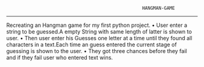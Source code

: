                                                       HANGMAN-GAME
*********************************************************************************************************************************
Recreating an Hangman game for my first python project.
	•	User enter a string to be guessed.A empty String with same length of latter is shown to user.
  •	Then user enter his Guesses one letter at a time until they found  all characters in a text.Each time an guess entered the current stage of guessing is shown to the user.
	•	They got three chances before they fail and if they fail user who entered text wins.

